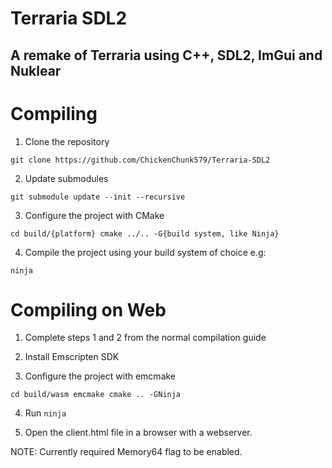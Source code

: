 # Terraria SDL2
## A remake of Terraria using C++, SDL2, ImGui and Nuklear

# Compiling

1. Clone the repository

`git clone https://github.com/ChickenChunk579/Terraria-SDL2`

2. Update submodules

`git submodule update --init --recursive`

3. Configure the project with CMake

`
cd build/{platform}
cmake ../.. -G{build system, like Ninja}
`

4. Compile the project using your build system of choice
e.g:

`ninja`

# Compiling on Web

1. Complete steps 1 and 2 from the normal compilation guide

2. Install Emscripten SDK

3. Configure the project with emcmake

`
cd build/wasm
emcmake cmake .. -GNinja
`

4. Run `ninja`

5. Open the client.html file in a browser with a webserver.

NOTE: Currently required Memory64 flag to be enabled.